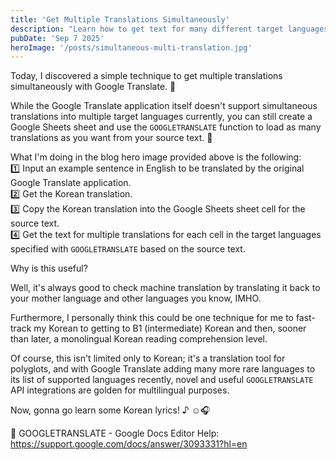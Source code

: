 ```yaml
---
title: 'Get Multiple Translations Simultaneously'
description: "Learn how to get text for many different target languages from a source text simultaneously."
pubDate: 'Sep 7 2025'
heroImage: '/posts/simultaneous-multi-translation.jpg'
---
```

Today, I discovered a simple technique to get multiple translations simultaneously with Google Translate. 🚀

While the Google Translate application itself doesn't support simultaneous translations into multiple target languages currently, you can still create a Google Sheets sheet and use the `GOOGLETRANSLATE` function to load as many translations as you want from your source text. 🤯

What I'm doing in the blog hero image provided above is the following:<br/>
1️⃣ Input an example sentence in English to be translated by the original Google Translate application.<br/>
2️⃣ Get the Korean translation.<br/>
3️⃣ Copy the Korean translation into the Google Sheets sheet cell for the source text.<br/>
4️⃣ Get the text for multiple translations for each cell in the target languages specified with `GOOGLETRANSLATE` based on the source text.

Why is this useful?

Well, it's always good to check machine translation by translating it back to your mother language and other languages you know, IMHO.

Furthermore, I personally think this could be one technique for me to fast-track my Korean to getting to B1 (intermediate) Korean and then, sooner than later, a monolingual Korean reading comprehension level.

Of course, this isn't limited only to Korean; it's a translation tool for polyglots, and with Google Translate adding many more rare languages to its list of supported languages recently, novel and useful `GOOGLETRANSLATE` API integrations are golden for multilingual purposes.

Now, gonna go learn some Korean lyrics! ♪ ☺️🎧

📝 GOOGLETRANSLATE - Google Docs Editor Help:<br/>
https://support.google.com/docs/answer/3093331?hl=en